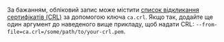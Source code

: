 ---
---
За бажанням, обліковий запис може містити [список відкликання сертифікатів (CRL)](https://datatracker.ietf.org/doc/html/rfc5280) за допомогою ключа `ca.crl`. Якщо так, додайте ще один аргумент до наведеного вище прикладу, щоб надати CRL: `--from-file=ca.crl=/some/path/to/your-crl.pem`.

